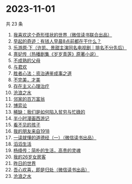 # 2023-11-01

共 23 条

<!-- BEGIN WEREAD -->
<!-- 最后更新时间 2023-11-01 17:05:57 +0800 -->
1. [我喜欢这个奇形怪状的世界（微信读书联合出品）](https://weread.qq.com/web/bookDetail/17532b00813ab8416g014dc0)
1. [早起的奇迹：有钱人早晨8点前都在干什么？](https://weread.qq.com/web/bookDetail/0bb32090813ab7e9eg011a71)
1. [乐游原·下（许凯、景甜主演同名电视剧｜排名不分先后）](https://weread.qq.com/web/bookDetail/cc4328b0813ab840eg019bc6)
1. [熹妃传（热播剧集《岁岁青莲》原著小说）](https://weread.qq.com/web/bookDetail/a7d326d0813ab8409g01957a)
1. [不成熟的父母](https://weread.qq.com/web/bookDetail/1f032c405ddb491f0218554)
1. [与君欢](https://weread.qq.com/web/bookDetail/18c32a40813ab83dag018fcb)
1. [胜者心法：资治通鉴成事之道](https://weread.qq.com/web/bookDetail/6ae329f0813ab8415g0145d5)
1. [不完美，才美](https://weread.qq.com/web/bookDetail/0f8327a05ccfbd0f8552c12)
1. [存在主义心理治疗](https://weread.qq.com/web/bookDetail/538320a0813ab83e4g01836b)
1. [沧浪之水](https://weread.qq.com/web/bookDetail/7c632ef05a49197c62b53f0)
1. [邻家的百万富翁](https://weread.qq.com/web/bookDetail/26532c00813ab83dbg0183ba)
1. [博弈论](https://weread.qq.com/web/bookDetail/86a32490718ea51d86a0045)
1. [稀缺：我们是如何陷入贫穷与忙碌的](https://weread.qq.com/web/bookDetail/36b321405d05b236bb0ce7d)
1. [半小时漫画西游记](https://weread.qq.com/web/bookDetail/83132c80813ab83e8g012bdb)
1. [看不见的孩子](https://weread.qq.com/web/bookDetail/032320f0813ab7c77g0140d1)
1. [我的朋友来自1918](https://weread.qq.com/web/bookDetail/2e132250813ab7d6dg015d53)
1. [一读就懂的道德经（一）（微信读书出品）](https://weread.qq.com/web/bookDetail/19d32440813ab83d8g0152c9)
1. [滔滔生活](https://weread.qq.com/web/bookDetail/47632e40813ab774cg010258)
1. [杨绛传：简朴的生活，高贵的灵魂](https://weread.qq.com/web/bookDetail/cb032d80720559e8cb04fd3)
1. [我的26岁女房客](https://weread.qq.com/web/bookDetail/6dc32200813ab7ed4g01138b)
1. [昨日的世界](https://weread.qq.com/web/bookDetail/80a324f0716b1a6480af682)
1. [吾心欢喜，即是归处（微信读书出品）](https://weread.qq.com/web/bookDetail/cad32210813ab83e5g016fb8)
1. [沧浪之水](https://weread.qq.com/web/bookDetail/04a32a507266029704ad531)
<!-- END WEREAD -->